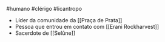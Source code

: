 #humano #clérigo #licantropo
- Líder da comunidade da [[Praça de Prata]]
- Pessoa que entrou em contato com [[Erani Rockharvest]]
- Sacerdote de [[Selûne]]

